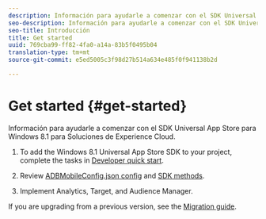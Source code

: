 ```yaml
---
description: Información para ayudarle a comenzar con el SDK Universal App Store para Windows 8.1 para Soluciones de Experience Cloud.
seo-description: Información para ayudarle a comenzar con el SDK Universal App Store para Windows 8.1 para Soluciones de Experience Cloud.
seo-title: Introducción
title: Get started
uuid: 769cba99-ff82-4fa0-a14a-83b5f0495b04
translation-type: tm+mt
source-git-commit: e5ed5005c3f98d27b514a634e485f0f941138b2d

---
```



# Get started {#get-started}

Información para ayudarle a comenzar con el SDK Universal App Store para Windows 8.1 para Soluciones de Experience Cloud.

1. To add the Windows 8.1 Universal App Store SDK to your project, complete the tasks in [Developer quick start](/help/windows-appstore/c-getting-started/dev-qs.md).

1. Review [ADBMobileConfig.json config](/help/windows-appstore/c-configuration/c.json.md) and [SDK methods](/help/windows-appstore/c-configuration/methods.md).

1. Implement Analytics, Target, and Audience Manager.[](/help/windows-appstore/analytics/analytics.md)[](/help/windows-appstore/target/target-methods.md)[](/help/windows-appstore/audiencemgmt/audience-manager-methods.md)

If you are upgrading from a previous version, see the [Migration guide](/help/windows-appstore/migration-v3.md).
